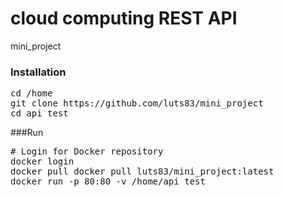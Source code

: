 # cloud computing REST API
mini_project
### Installation
<pre>
cd /home
git clone https://github.com/luts83/mini_project
cd api_test
</pre>
###Run
<pre>
# Login for Docker repository
docker login
docker pull docker pull luts83/mini_project:latest
docker run -p 80:80 -v /home/api_test
</pre>
